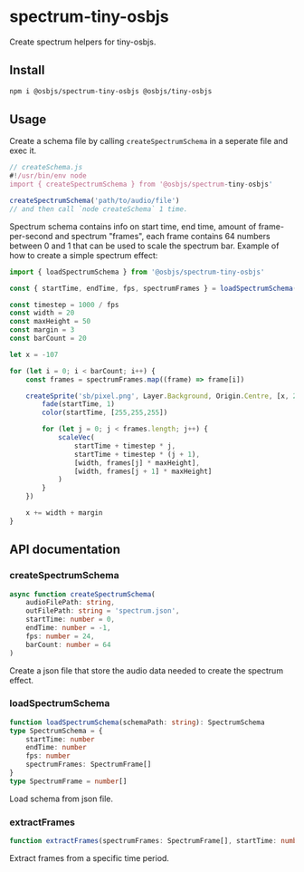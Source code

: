 # spectrum-tiny-osbjs
Create spectrum helpers for tiny-osbjs.

## Install
```bash
npm i @osbjs/spectrum-tiny-osbjs @osbjs/tiny-osbjs
```

## Usage
Create a schema file by calling `createSpectrumSchema` in a seperate file and exec it.
```js
// createSchema.js
#!/usr/bin/env node
import { createSpectrumSchema } from '@osbjs/spectrum-tiny-osbjs'

createSpectrumSchema('path/to/audio/file')
// and then call `node createSchema` 1 time.
```

Spectrum schema contains info on start time, end time, amount of frame-per-second and spectrum "frames", each frame contains 64 numbers between 0 and 1 that can be used to scale the spectrum bar. Example of how to create a simple spectrum effect:
```js
import { loadSpectrumSchema } from '@osbjs/spectrum-tiny-osbjs'

const { startTime, endTime, fps, spectrumFrames } = loadSpectrumSchema(schemaPath)

const timestep = 1000 / fps
const width = 20
const maxHeight = 50
const margin = 3
const barCount = 20

let x = -107

for (let i = 0; i < barCount; i++) {
	const frames = spectrumFrames.map((frame) => frame[i])

	createSprite('sb/pixel.png', Layer.Background, Origin.Centre, [x, 240], () => {
		fade(startTime, 1)
		color(startTime, [255,255,255])

		for (let j = 0; j < frames.length; j++) {
			scaleVec(
				startTime + timestep * j,
				startTime + timestep * (j + 1),
				[width, frames[j] * maxHeight],
				[width, frames[j + 1] * maxHeight]
			)
		}
	})

	x += width + margin
}
```

## API documentation
### createSpectrumSchema
```ts
async function createSpectrumSchema(
	audioFilePath: string,
	outFilePath: string = 'spectrum.json',
	startTime: number = 0,
	endTime: number = -1,
	fps: number = 24,
	barCount: number = 64
)
```
Create a json file that store the audio data needed to create the spectrum effect.

### loadSpectrumSchema
```ts
function loadSpectrumSchema(schemaPath: string): SpectrumSchema
type SpectrumSchema = {
	startTime: number
	endTime: number
	fps: number
	spectrumFrames: SpectrumFrame[]
}
type SpectrumFrame = number[]
```
Load schema from json file.

### extractFrames
```ts
function extractFrames(spectrumFrames: SpectrumFrame[], startTime: number, endTime: number, fps: number): SpectrumFrame[]
```
Extract frames from a specific time period.
